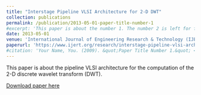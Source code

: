 ```yaml
---
title: "Interstage Pipeline VLSI Architecture for 2-D DWT"
collection: publications
permalink: /publication/2013-05-01-paper-title-number-1
#excerpt: 'This paper is about the number 1. The number 2 is left for future work.'
date: 2013-05-01
venue: 'International Journal of Engineering Research & Technology (IJERT), Vol. 2, Issue 5, May - 2013'
paperurl: 'https://www.ijert.org/research/interstage-pipeline-vlsi-architecture-for-2-d-dwt-IJERTV2IS50408.pdf'
#citation: 'Your Name, You. (2009). &quot;Paper Title Number 1.&quot; <i>Journal 1</i>. 1(1).'
---
```

This paper is about the pipeline VLSI architecture for the computation of the 2-D  discrete wavelet transform (DWT). 

[Download paper here](https://AjinkyaBankar.github.io/files/paper1.pdf)

